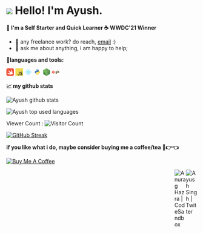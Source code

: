 <h1> <img src="https://emojis.slackmojis.com/emojis/images/1531849430/4246/blob-sunglasses.gif?1531849430" width="30"/> Hello! I'm Ayush. </h1>

<b>👋 I'm a Self Starter and Quick Learner ☕  WWDC'21 Winner </b>

- 💼 any freelance work? do reach, [email](mailto:ayush.singh21082@gmail.com) :)
- 💬 ask me about anything, i am happy to help;

**🔨languages and tools:**  

<code><img height="20" src="https://raw.githubusercontent.com/github/explore/80688e429a7d4ef2fca1e82350fe8e3517d3494d/topics/swift/swift.png"></code>
<code><img height="20" src="https://raw.githubusercontent.com/github/explore/80688e429a7d4ef2fca1e82350fe8e3517d3494d/topics/javascript/javascript.png"></code>
<code><img height="20" src="https://raw.githubusercontent.com/github/explore/80688e429a7d4ef2fca1e82350fe8e3517d3494d/topics/react/react.png"></code>
<code><img height="20" src="https://raw.githubusercontent.com/github/explore/5c058a388828bb5fde0bcafd4bc867b5bb3f26f3/topics/python/python.png"></code>
<code><img height="20" src="https://raw.githubusercontent.com/github/explore/80688e429a7d4ef2fca1e82350fe8e3517d3494d/topics/nodejs/nodejs.png"></code>
<code><img height="20" src="https://raw.githubusercontent.com/github/explore/80688e429a7d4ef2fca1e82350fe8e3517d3494d/topics/git/git.png"></code>


<!-- **Ayush21082/Ayush21082** is a ✨ _special_ ✨ repository because its `README.md` (this file) appears on your GitHub profile.

Here are some ideas to get you started:

- 🔭 I’m currently working on ...
- 🌱 I’m currently learning ...
- 👯 I’m looking to collaborate on ...
- 🤔 I’m looking for help with ...
- 💬 Ask me about ...
- 📫 How to reach me: ...
- 😄 Pronouns: ...
- ⚡ Fun fact: ... -->

**📈 my github stats**

![Ayush github stats](https://github-readme-stats.vercel.app/api?username=ayush21082&show_icons=true&theme=tokyonight&count_private=true&show_icons=true)

![Ayush top used languages](https://github-readme-stats.vercel.app/api/top-langs/?username=ayush21082&theme=tokyonight&layout=compact&exclude_repo=dt_laurel_sprout,dt_laurel_sprout_oss,vt_laurel_sprout,vt_laurel_sprout_oss,shrp_xiaomi_laurel_sprout,ayush21082.github.io,gims-dump,device_oneplus_avicii,oos-cam)

Viewer Count :
 ![Visitor Count](https://profile-counter.glitch.me/{ayush21082}/count.svg)

[![GitHub Streak](http://github-readme-streak-stats.herokuapp.com?user=ayush21082&theme=tokyonight&date_format=M%20j%5B%2C%20Y%5D)](https://git.io/streak-stats)

**if you like what i do, maybe consider buying me a coffee/tea 🥺👉👈**

<a href="https://www.buymeacoffee.com/codexpose" target="_blank"><img src="https://cdn.buymeacoffee.com/buttons/v2/default-red.png" alt="Buy Me A Coffee" width="150" ></a>


<a href="https://twitter.com/ayush21082">
  <img align="right" alt="Ayush Singh | Twitter" width="30px" src="http://assets.stickpng.com/images/580b57fcd9996e24bc43c53e.png" />
</a>
<a href="https://www.linkedin.com/in/ayush21082/">
  <img align="right" alt="Anurag Hazra | CodeSandbox" width="30px" src="https://cheetahdesignstudio.com/NHphotography/wp-content/uploads/2014/02/icon-linkedin.png" />
</a>

